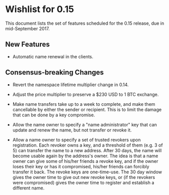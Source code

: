 Wishlist for 0.15
=================

This document lists the set of features scheduled for the 0.15 release, due in mid-September 2017.

New Features
------------

* Automatic name renewal in the clients.

Consensus-breaking Changes
--------------------------

* Revert the namespace lifetime multiplier change in 0.14.

* Adjust the price multiplier to preserve a $230 USD to 1 BTC exchange.

* Make name transfers take up to a week to complete, and make them cancellable by either the sender or recipient.  This is to limit the damage that can be done by a key compromise.

* Allow the name owner to specify a "name administrator" key that can update and renew the name, but not transfer or revoke it.

* Allow a name owner to specify a set of trusted revokers upon registration.  Each revoker owns a key, and a threshold of them (e.g. 3 of 5) can transfer the name to a new address.  After 30 days, the name will become usable again by the address's owner.  The idea is that a name owner can give some of his/her friends a revoke key, and if the owner loses their key or has it compromised, his/her friends can forcibly transfer it back.  The revoke keys are one-time-use.  The 30 day window gives the owner time to give out new revoke keys, or (if the revokers were compromised) gives the owner time to register and establish a different name.

